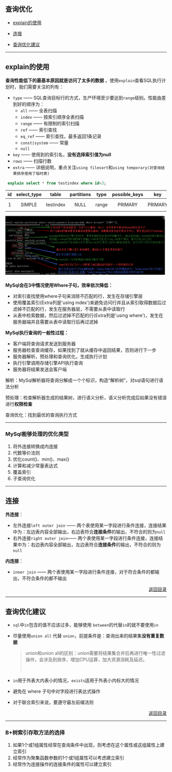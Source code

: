 ## <a name="top">查询优化</a>

+ <a href="#explain">explain的使用</a>


+ <a href="#join">连接</a>


+  <a href="#optimize_suggest">查询优化建议</a>


----

##  <a name="explain">explain的使用</a>



**查询性能低下的最基本原因就是访问了太多的数据** 。使用`explain`查看SQL执行计划时，我们需要关注的列有：

+ `type` —— SQL查询目标行的方式，生产环境至少要达到`range`级别。性能由差到好的顺序为：
  + `all` —— 全表扫描
  + `index` —— 按索引顺序全表扫描
  + `range` —— 有限制的索引扫描
  + `ref` —— 索引查找
  + `eq_ref` —— 索引查找，最多返回1条记录
  + `const|system` —— 常量
  + `null`
+ `key` —— 使用到的索引名，**没有选择索引值为null**
+ `rows` —— 扫描行数
+ `extra` —— 详细说明，重点关注`using filesort`和`using temporary(对查询结果排序使用了临时表)`

```sql
 explain select * from testindex where id<3;
```

|  id  | select_type |   table   | partitions | type  | possible_keys |   key   | key_len | ref  | rows | filtered | Extra       |
| :--: | :---------: | :-------: | :--------: | :---: | :-----------: | :-----: | :-----: | :--: | :--: | :------: | ----------- |
|  1   |   SIMPLE    | testindex |    NULL    | range |    PRIMARY    | PRIMARY |    4    | NULL |  2   |  100.0   | Using where |

![explain查询分析](https://github.com/HurricanGod/Home/blob/master/img/mysql-explain-command.png)

**MySql会在3中情况使用Where子句，效率依次降低：**

+ 对索引查找使用where子句来消除不匹配的行，发生在存储引擎层
+ 使用覆盖索引(Extra列是'using index')来避免访问行并且从索引取得数据后过滤掉不匹配的行，发生在服务器层，不需要从表中读取行
+ 从表中检索数据，然后过滤掉不匹配的行(Extra列是'using where')，发生在服务器端并且需要从表中读取行后再过滤掉

**MySql执行查询的一般性过程：**

+ 客户端将查询请求发送到服务器
+ 服务器检查查询缓存，如果找到了就从缓存中返回结果，否则进行下一步
+ 服务器解析，预处理和查询优化，生成执行计划
+ 执行引擎调用存储引擎API执行查询
+ 服务器将结果发送会客户端



解析：MySql解析器将查询分解成一个个标识，构造“解析树”，对sql语句进行语法分析

预处理：检查解析器生成的结果树，进行语义分析，语义分析完成后如果没有错误进行**权限检查**

查询优化：找到最优的查询执行方式

----

### MySql能够处理的优化类型

1. 将外连接转换成内连接
2. 代数等价法则
3. 优化count()、min()、max()
4. 计算和减少常量表达式
5. 覆盖索引
6. 子查询优化

------
## <a name="join">连接</a>



**外连接**：

+ 左外连接`left outer join` —— 两个表使用某一字段进行条件连接，连接结果中为：左边表内容全部输出，右边表符合**连接条件**的输出，不符合的则为`null`
+ 右外连接`right outer join`—— 两个表使用某一字段进行条件连接，连接结果中为：右边表内容全部输出，左边表符合**连接条件**的输出，不符合的则为`null`

**内连接**：

+ `inner join` —— 两个表使用某一字段进行条件连接，对于符合条件的都输出，不符合条件的都不输出



<p align="right"><a href="top">返回目录</a></p>

----

## <a name="optimize_suggest">查询优化建议</a>

+ `sql`中`in`包含的值不应该过多，能够使用 `between`的代替`in`的就不要使用`in`


+ 尽量使用`union all` 代替 `union`，前提条件是：查询出来的结果集**没有重复数据**

  >union和union all的区别：union需要将结果集合并后再进行唯一性过滤操作，会涉及到排序，增加CPU运算，加大资源消耗及延迟。
  >
  >​

+ `in`用于外表大内表小的情况，`exists`适用于外表小内标大的情况


+ 避免在 where 子句中对字段进行表达式操作


+ 对于联合索引来说，要遵守最左前缀法则






<p align="right"><a href="top">返回目录</a></p>

-------

### B+树索引存取方法的选择

1. 如果1个或1组属性经常在查询条件中出现，则考虑在这个属性或这组属性上建立索引
2. 经常作为聚集函数参数的1个或1组属性可以考虑建立索引
3. 经常作为连接操作的连接条件的属性可以建立索引



